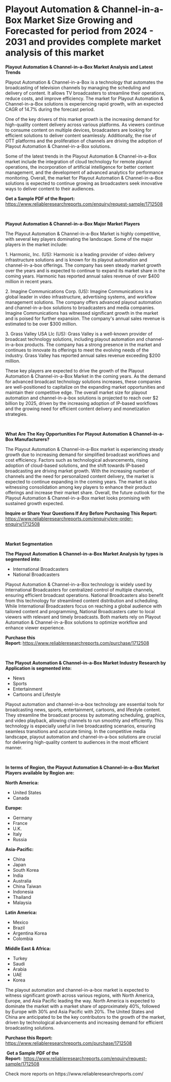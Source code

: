 <p><h1>Playout Automation & Channel-in-a-Box Market Size Growing and Forecasted for period from 2024 - 2031 and provides complete market analysis of this market</h1></p><p><strong>Playout Automation & Channel-in-a-Box Market Analysis and Latest Trends</strong></p>
<p><p>Playout Automation & Channel-in-a-Box is a technology that automates the broadcasting of television channels by managing the scheduling and delivery of content. It allows TV broadcasters to streamline their operations, reduce costs, and improve efficiency. The market for Playout Automation & Channel-in-a-Box solutions is experiencing rapid growth, with an expected CAGR of 14.7% during the forecast period.</p><p>One of the key drivers of this market growth is the increasing demand for high-quality content delivery across various platforms. As viewers continue to consume content on multiple devices, broadcasters are looking for efficient solutions to deliver content seamlessly. Additionally, the rise of OTT platforms and the proliferation of channels are driving the adoption of Playout Automation & Channel-in-a-Box solutions.</p><p>Some of the latest trends in the Playout Automation & Channel-in-a-Box market include the integration of cloud technology for remote playout operations, the incorporation of artificial intelligence for better content management, and the development of advanced analytics for performance monitoring. Overall, the market for Playout Automation & Channel-in-a-Box solutions is expected to continue growing as broadcasters seek innovative ways to deliver content to their audiences.</p></p>
<p><strong>Get a Sample PDF of the Report:&nbsp;</strong> <a href="https://www.reliableresearchreports.com/enquiry/request-sample/1712508">https://www.reliableresearchreports.com/enquiry/request-sample/1712508</a></p>
<p>&nbsp;</p>
<p><strong>Playout Automation & Channel-in-a-Box Major Market Players</strong></p>
<p><p>The Playout Automation & Channel-in-a-Box Market is highly competitive, with several key players dominating the landscape. Some of the major players in the market include:</p><p>1. Harmonic, Inc. (US): Harmonic is a leading provider of video delivery infrastructure solutions and is known for its playout automation and channel-in-a-box offerings. The company has seen steady market growth over the years and is expected to continue to expand its market share in the coming years. Harmonic has reported annual sales revenue of over $400 million in recent years.</p><p>2. Imagine Communications Corp. (US): Imagine Communications is a global leader in video infrastructure, advertising systems, and workflow management solutions. The company offers advanced playout automation and channel-in-a-box solutions to broadcasters and media companies. Imagine Communications has witnessed significant growth in the market and is poised for further expansion. The company's annual sales revenue is estimated to be over $300 million.</p><p>3. Grass Valley USA Llc (US): Grass Valley is a well-known provider of broadcast technology solutions, including playout automation and channel-in-a-box products. The company has a strong presence in the market and continues to innovate its offerings to meet the evolving needs of the industry. Grass Valley has reported annual sales revenue exceeding $200 million.</p><p>These key players are expected to drive the growth of the Playout Automation & Channel-in-a-Box Market in the coming years. As the demand for advanced broadcast technology solutions increases, these companies are well-positioned to capitalize on the expanding market opportunities and maintain their competitive edge. The overall market size for playout automation and channel-in-a-box solutions is projected to reach over $2 billion by 2025, driven by the increasing adoption of IP-based workflows and the growing need for efficient content delivery and monetization strategies.</p></p>
<p>&nbsp;</p>
<p><strong>What Are The Key Opportunities For Playout Automation & Channel-in-a-Box Manufacturers?</strong></p>
<p><p>The Playout Automation & Channel-in-a-Box market is experiencing steady growth due to increasing demand for simplified broadcast workflows and cost efficiency. Factors such as technological advancements, rising adoption of cloud-based solutions, and the shift towards IP-based broadcasting are driving market growth. With the increasing number of channels and the need for personalized content delivery, the market is expected to continue expanding in the coming years. The market is also witnessing consolidation among key players to enhance their product offerings and increase their market share. Overall, the future outlook for the Playout Automation & Channel-in-a-Box market looks promising with sustained growth expected.</p></p>
<p><strong>Inquire or Share Your Questions If Any Before Purchasing This Report:</strong> <a href="https://www.reliableresearchreports.com/enquiry/pre-order-enquiry/1712508">https://www.reliableresearchreports.com/enquiry/pre-order-enquiry/1712508</a></p>
<p>&nbsp;</p>
<p><strong>Market Segmentation</strong></p>
<p><strong>The Playout Automation & Channel-in-a-Box Market Analysis by types is segmented into:</strong></p>
<p><ul><li>International Broadcasters</li><li>National Broadcasters</li></ul></p>
<p><p>Playout Automation & Channel-in-a-Box technology is widely used by International Broadcasters for centralized control of multiple channels, ensuring efficient broadcast operations. National Broadcasters also benefit from this technology for streamlined content distribution and scheduling. While International Broadcasters focus on reaching a global audience with tailored content and programming, National Broadcasters cater to local viewers with relevant and timely broadcasts. Both markets rely on Playout Automation & Channel-in-a-Box solutions to optimize workflow and enhance viewer experience.</p></p>
<p><strong>Purchase this Report:&nbsp;</strong><a href="https://www.reliableresearchreports.com/purchase/1712508">https://www.reliableresearchreports.com/purchase/1712508</a></p>
<p>&nbsp;</p>
<p><strong>The Playout Automation & Channel-in-a-Box Market Industry Research by Application is segmented into:</strong></p>
<p><ul><li>News</li><li>Sports</li><li>Entertainment</li><li>Cartoons and Lifestyle</li></ul></p>
<p><p>Playout automation and channel-in-a-box technology are essential tools for broadcasting news, sports, entertainment, cartoons, and lifestyle content. They streamline the broadcast process by automating scheduling, graphics, and video playback, allowing channels to run smoothly and efficiently. This technology is especially useful in live broadcasting scenarios, ensuring seamless transitions and accurate timing. In the competitive media landscape, playout automation and channel-in-a-box solutions are crucial for delivering high-quality content to audiences in the most efficient manner.</p></p>
<p>&nbsp;</p>
<p><strong>In terms of Region, the Playout Automation & Channel-in-a-Box Market Players available by Region are:</strong></p>
<p>
    <p> <strong> North America: </strong>
        <ul>
            <li>United States</li>
            <li>Canada</li>
        </ul>
        </p> 
    <p> <strong> Europe: </strong>
        <ul>
            <li>Germany</li>
            <li>France</li>
            <li>U.K.</li>
            <li>Italy</li>
            <li>Russia</li>
        </ul>
        </p> 
    <p> <strong> Asia-Pacific: </strong>
        <ul>
            <li>China</li>
            <li>Japan</li>
            <li>South Korea</li>
            <li>India</li>
            <li>Australia</li>
            <li>China Taiwan</li>
            <li>Indonesia</li>
            <li>Thailand</li>
            <li>Malaysia</li>
        </ul>
        </p> 
    <p> <strong> Latin America: </strong>
        <ul>
            <li>Mexico</li>
            <li>Brazil</li>
            <li>Argentina Korea</li>
            <li>Colombia</li>
        </ul>
        </p> 
    <p> <strong> Middle East & Africa: </strong>
        <ul>
            <li>Turkey</li>
            <li>Saudi</li>
            <li>Arabia</li>
            <li>UAE</li>
            <li>Korea</li>
        </ul>
    </p>
    </p>
<p><p>The playout automation and channel-in-a-box market is expected to witness significant growth across various regions, with North America, Europe, and Asia Pacific leading the way. North America is expected to dominate the market with a market share of approximately 40%, followed by Europe with 30% and Asia Pacific with 20%. The United States and China are anticipated to be the key contributors to the growth of the market, driven by technological advancements and increasing demand for efficient broadcasting solutions.</p></p>
<p><strong>Purchase this Report: </strong><a href="https://www.reliableresearchreports.com/purchase/1712508">https://www.reliableresearchreports.com/purchase/1712508</a></p>
<p>&nbsp;<strong>Get a Sample PDF of the Report:&nbsp;&nbsp;</strong><a href="https://www.reliableresearchreports.com/enquiry/request-sample/1712508">https://www.reliableresearchreports.com/enquiry/request-sample/1712508</a></p>
<p><strong></strong></p>
<p>Check more reports on https://www.reliableresearchreports.com/</p>